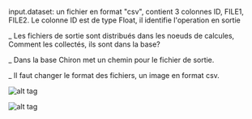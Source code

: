 
input.dataset: un fichier en format "csv", contient 3 colonnes ID, FILE1, FILE2. Le colonne ID est de type Float, il identifie l'operation en sortie   

_ Les fichiers de sortie sont distribués dans les noeuds de calcules, Comment les collectés, ils sont dans la base?

_ Dans la base Chiron met un chemin pour le fichier de sortie. 

_ Il faut changer le format des fichiers, un image en format csv.

![alt tag](https://raw.githubusercontent.com/rahyou/stage/Files_Workflows/Files_Spoc_O.png)



![alt tag](https://raw.githubusercontent.com/rahyou/stage/Files_Workflows/Files_Spoc_I.png)
